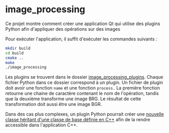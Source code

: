 # image_processing
Ce projet montre comment créer une application Qt qui utilise des plugins Python afin d'appliquer des opérations sur des images

Pour exécuter l'application, il suffit d'exécuter les commandes suivants :
```bash
mkdir build
cd build
cmake ..
make
./image_processing
```

Les plugins se trouvent dans le dossier [image_processing_plugins](image_processing_plugins).
Chaque fichier Python dans ce dossier correspond à un plugin.
Un fichier de plugin doit avoir une fonction `name` et une fonction `process.`
La première fonction retourne une chaine de caractère contenant le nom de l'opération, tandis que la deuxième transforme une image BRG.
Le résultat de cette transformation doit aussi être une image BGR.

Dans des cas plus complexes, un plugin Python pourrait créer une [nouvelle classe héritant d'une classe de base définie en C++](https://pybind11.readthedocs.io/en/stable/advanced/classes.html#overriding-virtual-functions-in-python) afin de la rendre accessible dans l'application C++.
